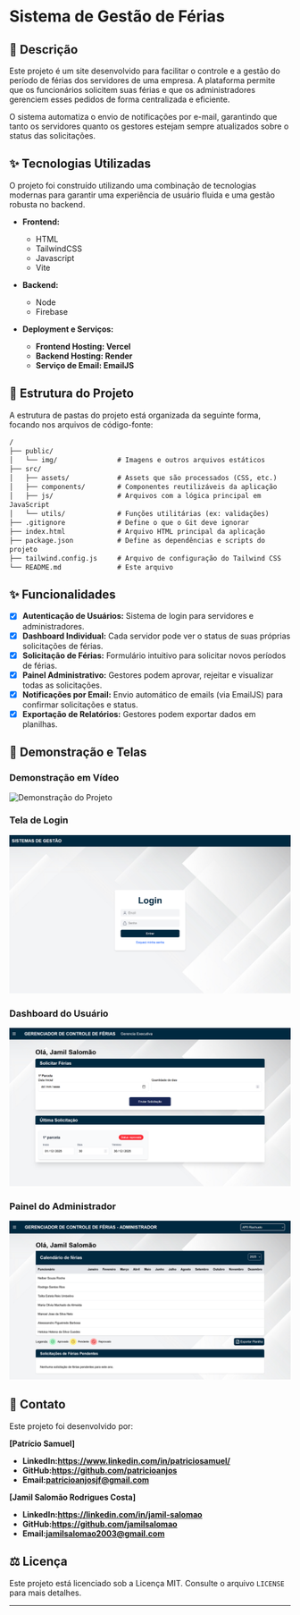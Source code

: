 # Sistema de Gestão de Férias

## 📝 Descrição

Este projeto é um site desenvolvido para facilitar o controle e a gestão do período de férias dos servidores de uma empresa. A plataforma permite que os funcionários solicitem suas férias e que os administradores gerenciem esses pedidos de forma centralizada e eficiente.

O sistema automatiza o envio de notificações por e-mail, garantindo que tanto os servidores quanto os gestores estejam sempre atualizados sobre o status das solicitações.

## ✨ Tecnologias Utilizadas

O projeto foi construído utilizando uma combinação de tecnologias modernas para garantir uma experiência de usuário fluida e uma gestão robusta no backend.

  - **Frontend:**

      - HTML
      - TailwindCSS
      - Javascript
      - Vite

  - **Backend:**

      - Node
      - Firebase

  - **Deployment e Serviços:**

      - **Frontend Hosting: Vercel**
      - **Backend Hosting: Render**
      - **Serviço de Email: EmailJS**

## 📂 Estrutura do Projeto

A estrutura de pastas do projeto está organizada da seguinte forma, focando nos arquivos de código-fonte:

```
/
├── public/
│   └── img/               # Imagens e outros arquivos estáticos
├── src/
│   ├── assets/            # Assets que são processados (CSS, etc.)
│   ├── components/        # Componentes reutilizáveis da aplicação
│   ├── js/                # Arquivos com a lógica principal em JavaScript
│   └── utils/             # Funções utilitárias (ex: validações)
├── .gitignore             # Define o que o Git deve ignorar
├── index.html             # Arquivo HTML principal da aplicação
├── package.json           # Define as dependências e scripts do projeto
├── tailwind.config.js     # Arquivo de configuração do Tailwind CSS
└── README.md              # Este arquivo
```

## ✨ Funcionalidades

-   [x] **Autenticação de Usuários:** Sistema de login para servidores e administradores.
-   [x] **Dashboard Individual:** Cada servidor pode ver o status de suas próprias solicitações de férias.
-   [x] **Solicitação de Férias:** Formulário intuitivo para solicitar novos períodos de férias.
-   [x] **Painel Administrativo:** Gestores podem aprovar, rejeitar e visualizar todas as solicitações.
-   [x] **Notificações por Email:** Envio automático de emails (via EmailJS) para confirmar solicitações e status.
-   [x] **Exportação de Relatórios:** Gestores podem exportar dados em planilhas.

## 📸 Demonstração e Telas

### Demonstração em Vídeo
![Demonstração do Projeto](https://github.com/devinho-cyber/sistema-de-ferias/blob/main/Sistema-gif.gif?raw=true)

### Tela de Login
![Tela de Login](https://github.com/devinho-cyber/sistema-de-ferias/blob/main/login.png?raw=true)

### Dashboard do Usuário
![Dashboard do Usuário](https://github.com/devinho-cyber/sistema-de-ferias/blob/main/pedido-de-ferias.png?raw=true)

### Painel do Administrador
![Painel do Administrador](https://github.com/devinho-cyber/sistema-de-ferias/blob/main/lista-admin.png?raw=true)

## 📧 Contato

Este projeto foi desenvolvido por:

**[Patrício Samuel]**

  - **LinkedIn:https://www.linkedin.com/in/patriciosamuel/**
  - **GitHub:https://github.com/patricioanjos**
  - **Email:patricioanjosjf@gmail.com**

**[Jamil Salomão Rodrigues Costa]**

  - **LinkedIn:https://linkedin.com/in/jamil-salomao**
  - **GitHub:https://github.com/jamilsalomao**
  - **Email:jamilsalomao2003@gmail.com**


## ⚖️ Licença

Este projeto está licenciado sob a Licença MIT. Consulte o arquivo `LICENSE` para mais detalhes.

-----
